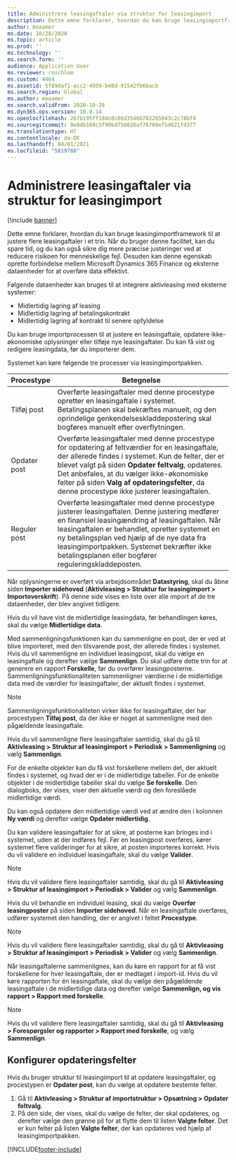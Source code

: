 ```yaml
---
title: Administrere leasingaftaler via struktur for leasingimport
description: Dette emne forklarer, hvordan du kan bruge leasingimportframework til at justere flere leasingaftaler på én gang.
author: moaamer
ms.date: 10/28/2020
ms.topic: article
ms.prod: ''
ms.technology: ''
ms.search.form: ''
audience: Application User
ms.reviewer: roschlom
ms.custom: 4464
ms.assetid: 5f89daf1-acc2-4959-b48d-91542fb6bacb
ms.search.region: Global
ms.author: moaamer
ms.search.validFrom: 2020-10-28
ms.dyn365.ops.version: 10.0.14
ms.openlocfilehash: 26fb195ff18dc0c86d3546b782265043c2c78bf4
ms.sourcegitcommit: 0e8db169c3f90bd750826af76709ef5d621fd377
ms.translationtype: HT
ms.contentlocale: da-DK
ms.lasthandoff: 04/01/2021
ms.locfileid: "5819788"
---
```

# <a name="manage-leases-through-the-lease-import-framework"></a>Administrere leasingaftaler via struktur for leasingimport

[!include [banner](../includes/banner.md)]

Dette emne forklarer, hvordan du kan bruge leasingimportframework til at justere flere leasingaftaler i et trin. Når du bruger denne facilitet, kan du spare tid, og du kan også sikre dig mere præcise justeringer ved at reducere risikoen for menneskelige fejl. Desuden kan denne egenskab oprette forbindelse mellem Microsoft Dynamics 365 Finance og eksterne dataenheder for at overføre data effektivt.

Følgende dataenheder kan bruges til at integrere aktivleasing med eksterne systemer:

- Midlertidig lagring af leasing
- Midlertidig lagring af betalingskontrakt
- Midlertidig lagring af kontrakt til senere opfyldelse

Du kan bruge importprocessen til at justere en leasingaftale, opdatere ikke-økonomiske oplysninger eller tilføje nye leasingaftaler. Du kan få vist og redigere leasingdata, før du importerer dem.

Systemet kan køre følgende tre processer via leasingimportpakken.

| Procestype  | Betegnelse |
|---------------|-------------|
| Tilføj post    | Overførte leasingaftaler med denne procestype opretter en leasingaftale i systemet. Betalingsplanen skal bekræftes manuelt, og den oprindelige genkendelseskladdepostering skal bogføres manuelt efter overflytningen. |
| Opdater post | Overførte leasingaftaler med denne procestype for opdatering af feltværdier for en leasingaftale, der allerede findes i systemet. Kun de felter, der er blevet valgt på siden **Opdater feltvalg**, opdateres. Det anbefales, at du vælger ikke-økonomiske felter på siden **Valg af opdateringsfelter**, da denne procestype ikke justerer leasingaftalen. |
| Reguler post | Overførte leasingaftaler med denne procestype justerer leasingaftalen. Denne justering medfører en finansiel leasingændring af leasingaftalen. Når leasingaftalen er behandlet, opretter systemet en ny betalingsplan ved hjælp af de nye data fra leasingimportpakken. Systemet bekræfter ikke betalingsplanen eller bogfører reguleringskladdeposten. |

Når oplysningerne er overført via arbejdsområdet **Datastyring**, skal du åbne siden **Importer sidehoved** (**Aktivleasing \> Struktur for leasingimport \> Importoverskrift**). På denne side vises en liste over alle import af de tre dataenheder, der blev angivet tidligere.

Hvis du vil have vist de midlertidige leasingdata, før behandlingen køres, skal du vælge **Midlertidige data**.

Med sammenligningsfunktionen kan du sammenligne en post, der er ved at blive importeret, med den tilsvarende post, der allerede findes i systemet. Hvis du vil sammenligne en individuel leasingpost, skal du vælge en leasingaftale og derefter vælge **Sammenlign**. Du skal udføre dette trin for at generere en rapport **Forskelle**, før du overfører leasingposterne. Sammenligningsfunktionaliteten sammenligner værdierne i de midlertidige data med de værdier for leasingaftaler, der aktuelt findes i systemet.

> [!NOTE]
> Sammenligningsfunktionaliteten virker ikke for leasingaftaler, der har procestypen **Tilføj post**, da der ikke er noget at sammenligne med den pågældende leasingaftale.
>
> Hvis du vil sammenligne flere leasingaftaler samtidig, skal du gå til **Aktivleasing \> Struktur af leasingimport \> Periodisk \> Sammenligning** og vælg **Sammenlign**.

For de enkelte objekter kan du få vist forskellene mellem det, der aktuelt findes i systemet, og hvad der er i de midlertidige tabeller. For de enkelte objekter i de midlertidige tabeller skal du vælge **Se forskelle**. Den dialogboks, der vises, viser den aktuelle værdi og den foreslåede midlertidige værdi.

Du kan også opdatere den midlertidige værdi ved at ændre den i kolonnen **Ny værdi** og derefter vælge **Opdater midlertidig**.

Du kan validere leasingaftaler for at sikre, at posterne kan bringes ind i systemet, uden at der indføres fejl. Før en leasingpost overføres, kører systemet flere valideringer for at sikre, at posten importeres korrekt. Hvis du vil validere en individuel leasingaftale, skal du vælge **Valider**.

> [!NOTE]
> Hvis du vil validere flere leasingaftaler samtidig, skal du gå til **Aktivleasing \> Struktur af leasingimport \> Periodisk \> Valider** og vælg **Sammenlign**.

Hvis du vil behandle en individuel leasing, skal du vælge **Overfør leasingposter** på siden **Importer sidehoved**. Når en leasingaftale overføres, udfører systemet den handling, der er angivet i feltet **Procestype**.

> [!NOTE]
> Hvis du vil validere flere leasingaftaler samtidig, skal du gå til **Aktivleasing \> Struktur af leasingimport \> Periodisk \> Valider** og vælg **Sammenlign**.

Når leasingaftalerne sammenlignes, kan du køre en rapport for at få vist forskellene for hver leasingaftale, der er medtaget i import-id. Hvis du vil køre rapporten for én leasingaftale, skal du vælge den pågældende leasingaftale i de midlertidige data og derefter vælge **Sammenlign, og vis rapport \> Rapport med forskelle**.

> [!NOTE]
> Hvis du vil validere flere leasingaftaler samtidig, skal du gå til **Aktivleasing \> Forespørgsler og rapporter \> Rapport med forskelle**, og vælg **Sammenlign**.

## <a name="set-up-update-fields"></a>Konfigurer opdateringsfelter

Hvis du bruger struktur til leasingimport til at opdatere leasingaftaler, og procestypen er **Opdater post**, kan du vælge at opdatere bestemte felter.

1. Gå til **Aktivleasing \> Struktur af importstruktur \> Opsætning \> Opdater feltvalg**.
2. På den side, der vises, skal du vælge de felter, der skal opdateres, og derefter vælge den grønne pil for at flytte dem til listen **Valgte felter**. Det er kun felter på listen **Valgte felter**, der kan opdateres ved hjælp af leasingimportpakken.


[!INCLUDE[footer-include](../../includes/footer-banner.md)]
